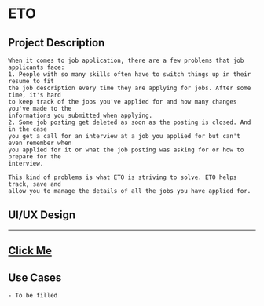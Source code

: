 # ETO

## Project Description
```
When it comes to job application, there are a few problems that job applicants face:
1. People with so many skills often have to switch things up in their resume to fit 
the job description every time they are applying for jobs. After some time, it's hard 
to keep track of the jobs you've applied for and how many changes you've made to the 
informations you submitted when applying.
2. Some job posting get deleted as soon as the posting is closed. And in the case 
you get a call for an interview at a job you applied for but can't even remember when 
you applied for it or what the job posting was asking for or how to prepare for the 
interview.

This kind of problems is what ETO is striving to solve. ETO helps track, save and 
allow you to manage the details of all the jobs you have applied for.
```
## UI/UX Design
---------------
[Click Me](https://www.figma.com/file/bjH1ZnLqrd9Y417Px99vxn/ETO.app?node-id=0%3A1)
---------------

## Use Cases
```
- To be filled
```

